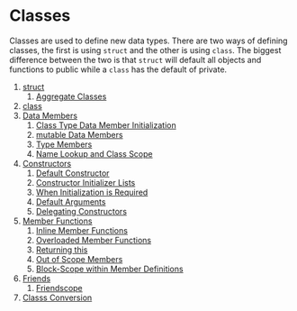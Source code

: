 # Classes
Classes are used to define new data types. There are two ways of defining classes, the first is using `struct` and 
the other is using `class`. The biggest difference between the two is that `struct` will default all objects and 
functions to public while a `class` has the default of private. 

1. [struct](Struct.md)
    1. [Aggregate Classes](Struct.md#aggregate-classes)
2. [class](Class.md)
3. [Data Members](DataMembers.md)
    1. [Class Type Data Member Initialization](DataMembers.md#class-type-data-member-initialization)
    2. [mutable Data Members](DataMembers.md#mutable-data-members)
    3. [Type Members](DataMembers.md#type-members)
    4. [Name Lookup and Class Scope](DataMembers.md#name-lookup-and-class-scope)
4. [Constructors](Constructors.md)
    1. [Default Constructor](Constructors.md#default-constructor)
    2. [Constructor Initializer Lists](Constructors.md#constructor-initializer-lists)
    3. [When Initialization is Required](Constructors.md#when-initialization-is-required)
    4. [Default Arguments](Constructors.md#default-arguments)
    5. [Delegating Constructors](Constructors.md#delegating-constructors)
5. [Member Functions](MemberFunctions.md)
    1. [Inline Member Functions](MemberFunctions.md#inline-member-functions)
    2. [Overloaded Member Functions](MemberFunctions.md#overloaded-member-functions)
    3. [Returning this](MemberFunctions.md#returning-this)
    4. [Out of Scope Members](MemberFunctions.md#out-of-scope-members)
    5. [Block-Scope within Member Definitions](MemberFunctions.md#block-scope-within-member-definitions)
6. [Friends](Friends.md)
    1. [Friendscope](Friends.md#friendscope)
7. [Classs Conversion](Conversion.md)

